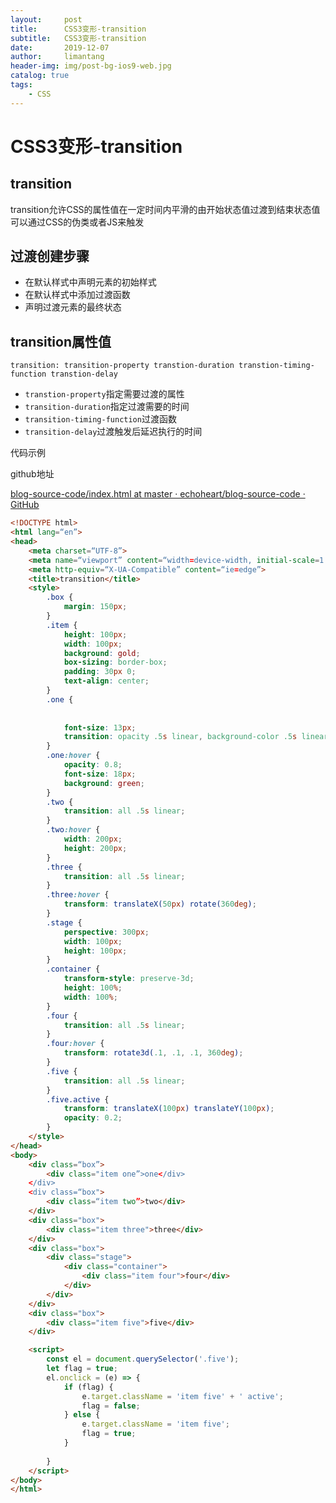 ```yaml
---
layout:     post
title:      CSS3变形-transition
subtitle:   CSS3变形-transition
date:       2019-12-07
author:     limantang
header-img: img/post-bg-ios9-web.jpg
catalog: true
tags:
    - CSS
---
```



# CSS3变形-transition

## transition
transition允许CSS的属性值在一定时间内平滑的由开始状态值过渡到结束状态值
可以通过CSS的伪类或者JS来触发

## 过渡创建步骤
- 在默认样式中声明元素的初始样式
- 在默认样式中添加过渡函数
- 声明过渡元素的最终状态

## transition属性值
`transition: transition-property transtion-duration transtion-timing-function transtion-delay`
- `transtion-property`指定需要过渡的属性
- `transition-duration`指定过渡需要的时间
- `transition-timing-function`过渡函数
- `transition-delay`过渡触发后延迟执行的时间


代码示例

github地址

[blog-source-code/index.html at master · echoheart/blog-source-code · GitHub](https://github.com/echoheart/blog-source-code/blob/master/src/css-transtion/index.html)

```html
<!DOCTYPE html>
<html lang=“en”>
<head>
    <meta charset=“UTF-8”>
    <meta name=“viewport” content=“width=device-width, initial-scale=1.0”>
    <meta http-equiv=“X-UA-Compatible” content=“ie=edge”>
    <title>transition</title>
    <style>
        .box {
            margin: 150px;
        }
        .item {
            height: 100px;
            width: 100px;
            background: gold;
            box-sizing: border-box;
            padding: 30px 0;
            text-align: center;
        }
        .one {
            
            
            font-size: 13px;
            transition: opacity .5s linear, background-color .5s linear, font-size .5s linear;
        }
        .one:hover {
            opacity: 0.8;
            font-size: 18px;
            background: green;
        }
        .two {
            transition: all .5s linear;
        }
        .two:hover {
            width: 200px;
            height: 200px;
        }
        .three {
            transition: all .5s linear;
        }
        .three:hover {
            transform: translateX(50px) rotate(360deg);
        }
        .stage {
            perspective: 300px;
            width: 100px;
            height: 100px;
        }
        .container {
            transform-style: preserve-3d;
            height: 100%;
            width: 100%;
        }
        .four {
            transition: all .5s linear;
        }
        .four:hover {
            transform: rotate3d(.1, .1, .1, 360deg);
        }
        .five {
            transition: all .5s linear;
        }
        .five.active {
            transform: translateX(100px) translateY(100px);
            opacity: 0.2;
        }
    </style>
</head>
<body>
    <div class=“box”>
        <div class="item one”>one</div>
    </div>
    <div class=“box">
        <div class=“item two”>two</div>
    </div>
    <div class="box">
        <div class="item three">three</div>
    </div>
    <div class="box">
        <div class="stage">
            <div class="container">
                <div class="item four">four</div>
            </div>
        </div>
    </div>
    <div class="box">
        <div class="item five">five</div>
    </div>

    <script>
        const el = document.querySelector('.five');
        let flag = true;
        el.onclick = (e) => {
            if (flag) {
                e.target.className = 'item five' + ' active';
                flag = false;
            } else {
                e.target.className = 'item five';
                flag = true;
            }
            
        }
    </script>
</body>
</html>
```




